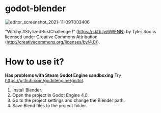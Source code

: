 # godot-blender

![editor_screenshot_2021-11-09T003406](https://user-images.githubusercontent.com/32321/140889856-720ed3bc-2a18-4ae1-94b9-aa82f407b907.png)


"Witchy #StylizedBustChallenge !" (https://skfb.ly/6WFNN) by Tyler Soo is licensed under Creative Commons Attribution (http://creativecommons.org/licenses/by/4.0/).

# How to use it?

**Has problems with Steam Godot Engine sandboxing** Try https://github.com/godotengine/godot.

1. Install Blender.
2. Open the project in Godot Engine 4.0.
3. Go to the project settings and change the Blender path.
4. Save Blend files to the project folder.
